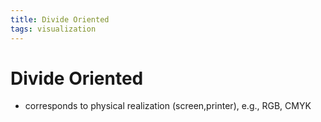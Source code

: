 ```yaml
---
title: Divide Oriented
tags: visualization
---
```


# Divide Oriented
- corresponds to physical realization (screen,printer), e.g., RGB, CMYK












